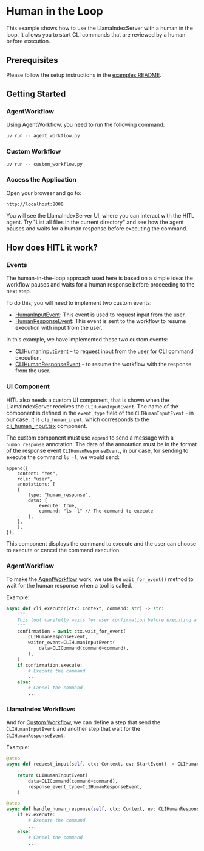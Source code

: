 # Human in the Loop

This example shows how to use the LlamaIndexServer with a human in the loop. It allows you to start CLI commands that are reviewed by a human before execution.

## Prerequisites

Please follow the setup instructions in the [examples README](../README.md).

## Getting Started

### AgentWorkflow

Using AgentWorkflow, you need to run the following command:

```bash
uv run -- agent_workflow.py
```

### Custom Workflow

```bash
uv run -- custom_workflow.py
```

### Access the Application

Open your browser and go to:

```
http://localhost:8000
```

You will see the LlamaIndexServer UI, where you can interact with the HITL agent. Try "List all files in the current directory" and see how the agent pauses and waits for a human response before executing the command.

## How does HITL it work?

### Events

The human-in-the-loop approach used here is based on a simple idea: the workflow pauses and waits for a human response before proceeding to the next step.

To do this, you will need to implement two custom events: 
+ [HumanInputEvent](../../llama_index/server/models/hitl.py#L21): This event is used to request input from the user.
+ [HumanResponseEvent](../../llama_index/server/models/hitl.py#L10): This event is sent to the workflow to resume execution with input from the user.

In this example, we have implemented these two custom events:  

- [CLIHumanInputEvent](events.py#L20) – to request input from the user for CLI command execution.
- [CLIHumanResponseEvent](events.py#L8) – to resume the workflow with the response from the user.

### UI Component

HITL also needs a custom UI component, that is shown when the LlamaIndexServer receives the `CLIHumanInputEvent`. The name of the component is defined in the `event_type` field of the `CLIHumanInputEvent` - in our case, it is `cli_human_input`, which corresponds to the [cli_human_input.tsx](./components/cli_human_input.tsx) component.

The custom component must use `append` to send a message with a `human_response` annotation. The data of the annotation must be in the format of the response event `CLIHumanResponseEvent`, in our case, for sending to execute the command `ls -l`, we would send:

```tsx
append({
    content: "Yes",
    role: "user",
    annotations: [
    {
        type: "human_response",
        data: {
            execute: true,
            command: "ls -l" // The command to execute
        },
    },
    ],
});
```

This component displays the command to execute and the user can choose to execute or cancel the command execution.

### AgentWorkflow

To make the [AgentWorkflow](agent_workflow.py) work, we use the `wait_for_event()` method to wait for the human response when a tool is called.

Example:
```python
async def cli_executor(ctx: Context, command: str) -> str:
    """
    This tool carefully waits for user confirmation before executing a command.
    """
    confirmation = await ctx.wait_for_event(
        CLIHumanResponseEvent,
        waiter_event=CLIHumanInputEvent(
            data=CLICommand(command=command),
        ),
    )
    if confirmation.execute:
        # Execute the command
        ...
    else:
        # Cancel the command
        ...

```

### LlamaIndex Workflows

And for [Custom Workflow](custom_workflow.py), we can define a step that send the `CLIHumanInputEvent` and another step that wait for the `CLIHumanResponseEvent`.

Example:
```python
@step
async def request_input(self, ctx: Context, ev: StartEvent) -> CLIHumanInputEvent:
    ...
    return CLIHumanInputEvent(
        data=CLICommand(command=command),
        response_event_type=CLIHumanResponseEvent,
    )

@step
async def handle_human_response(self, ctx: Context, ev: CLIHumanResponseEvent) -> StopEvent:
    if ev.execute:
        # Execute the command
        ...
    else:
        # Cancel the command
        ...
```